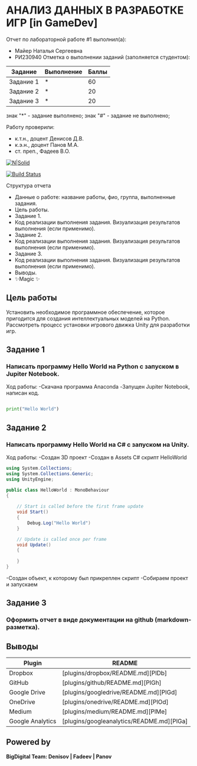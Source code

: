 # АНАЛИЗ ДАННЫХ В РАЗРАБОТКЕ ИГР [in GameDev]
Отчет по лабораторной работе #1 выполнил(а):
- Майер Наталья Сергеевна
- РИ230940
Отметка о выполнении заданий (заполняется студентом):

| Задание | Выполнение | Баллы |
| ------ | ------ | ------ |
| Задание 1 | * | 60 |
| Задание 2 | * | 20 |
| Задание 3 | * | 20 |

знак "*" - задание выполнено; знак "#" - задание не выполнено;

Работу проверили:
- к.т.н., доцент Денисов Д.В.
- к.э.н., доцент Панов М.А.
- ст. преп., Фадеев В.О.

[![N|Solid](https://cldup.com/dTxpPi9lDf.thumb.png)](https://nodesource.com/products/nsolid)

[![Build Status](https://travis-ci.org/joemccann/dillinger.svg?branch=master)](https://travis-ci.org/joemccann/dillinger)

Структура отчета

- Данные о работе: название работы, фио, группа, выполненные задания.
- Цель работы.
- Задание 1.
- Код реализации выполнения задания. Визуализация результатов выполнения (если применимо).
- Задание 2.
- Код реализации выполнения задания. Визуализация результатов выполнения (если применимо).
- Задание 3.
- Код реализации выполнения задания. Визуализация результатов выполнения (если применимо).
- Выводы.
- ✨Magic ✨

## Цель работы
Установить необходимое программное обеспечение, которое пригодится для создания интеллектуальных моделей на Python. Рассмотреть процесс установки игрового движка Unity для разработки игр.


## Задание 1
### Написать программу Hello World на Python с запуском в Jupiter Notebook.
Ход работы:
-Скачана программа Anaconda
-Запущен Jupiter Notebook, написан код.

```py

print("Hello World")

```

## Задание 2
### Написать программу Hello World на C# с запуском на Unity. 
Ход работы:
-Создан 3D проект
-Создан в Assets C# скрипт HelloWorld

```c#
using System.Collections;
using System.Collections.Generic;
using UnityEngine;

public class HelloWorld : MonoBehaviour
{
    
    // Start is called before the first frame update
    void Start()
    {
        Debug.Log("Hello World")
    }

    // Update is called once per frame
    void Update()
    {
        
    }
}
```
-Создан объект, к которому был прикреплен скрипт
-Собираем проект и запускаем
## Задание 3
### Оформить отчет в виде документации на github (markdown-разметка).



## Выводы


| Plugin | README |
| ------ | ------ |
| Dropbox | [plugins/dropbox/README.md][PlDb] |
| GitHub | [plugins/github/README.md][PlGh] |
| Google Drive | [plugins/googledrive/README.md][PlGd] |
| OneDrive | [plugins/onedrive/README.md][PlOd] |
| Medium | [plugins/medium/README.md][PlMe] |
| Google Analytics | [plugins/googleanalytics/README.md][PlGa] |

## Powered by

**BigDigital Team: Denisov | Fadeev | Panov**
